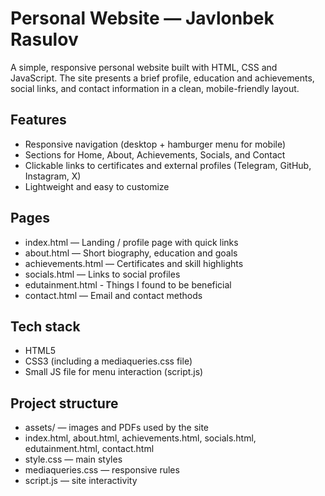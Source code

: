 # Personal Website — Javlonbek Rasulov

A simple, responsive personal website built with HTML, CSS and JavaScript. The site presents a brief profile, education and achievements, social links, and contact information in a clean, mobile-friendly layout.

## Features
- Responsive navigation (desktop + hamburger menu for mobile)
- Sections for Home, About, Achievements, Socials, and Contact
- Clickable links to certificates and external profiles (Telegram, GitHub, Instagram, X)
- Lightweight and easy to customize

## Pages
- index.html — Landing / profile page with quick links
- about.html — Short biography, education and goals
- achievements.html — Certificates and skill highlights
- socials.html — Links to social profiles
- edutainment.html - Things I found to be beneficial
- contact.html — Email and contact methods

## Tech stack
- HTML5
- CSS3 (including a mediaqueries.css file)
- Small JS file for menu interaction (script.js)

## Project structure
- assets/ — images and PDFs used by the site
- index.html, about.html, achievements.html, socials.html, edutainment.html, contact.html
- style.css — main styles
- mediaqueries.css — responsive rules
- script.js — site interactivity